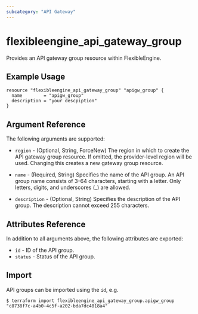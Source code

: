 ```yaml
---
subcategory: "API Gateway"
---
```


# flexibleengine_api_gateway_group

Provides an API gateway group resource within FlexibleEngine.

## Example Usage

```hcl
resource "flexibleengine_api_gateway_group" "apigw_group" {
  name        = "apigw_group"
  description = "your descpiption"
}
```

## Argument Reference

The following arguments are supported:

* `region` - (Optional, String, ForceNew) The region in which to create the API gateway group resource. If omitted, the
  provider-level region will be used. Changing this creates a new gateway group resource.

* `name` - (Required, String) Specifies the name of the API group. An API group name consists of 3–64 characters,
  starting with a letter. Only letters, digits, and underscores (_) are allowed.

* `description` - (Optional, String) Specifies the description of the API group. The description cannot exceed 255
  characters.

## Attributes Reference

In addition to all arguments above, the following attributes are exported:

* `id` - ID of the API group.
* `status` - Status of the API group.

## Import

API groups can be imported using the `id`, e.g.

```
$ terraform import flexibleengine_api_gateway_group.apigw_group "c8738f7c-a4b0-4c5f-a202-bda7dc4018a4"
```
